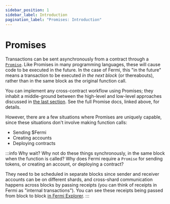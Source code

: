 ```yaml
---
sidebar_position: 1
sidebar_label: Introduction
pagination_label: "Promises: Introduction"
---
```


# Promises

Transactions can be sent asynchronously from a contract through a [`Promise`](https://docs.rs/near-sdk/latest/near_sdk/struct.Promise.html). Like Promises in many programming languages, these will cause code to be executed in the future. In the case of Fermi, this "in the future" means a transaction to be executed _in the next block_ (or thereabouts), rather than in the same block as the original function call.

You can implement any cross-contract workflow using Promises; they inhabit a middle-ground between the high-level and low-level approaches discussed in [the last section](../cross-contract/callbacks.md). See the full Promise docs, linked above, for details.

However, there are a few situations where Promises are uniquely capable, since these situations don't involve making function calls:

* Sending $Fermi
* Creating accounts
* Deploying contracts

:::info Why wait?
Why not do these things synchronously, in the same block when the function is called? Why does Fermi require a `Promise` for sending tokens, or creating an account, or deploying a contract?

They need to be scheduled in separate blocks since sender and receiver accounts can be on different shards, and cross-shard communication happens across blocks by passing receipts (you can think of receipts in Fermi as "internal transactions"). You can see these receipts being passed from block to block [in Fermi Explorer](https://explorer.near.org/transactions/36n3tBNiF497Tm9mijEpsCUvejL8mBYF1CEWthCnY8FV).
:::